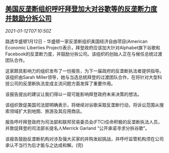 <!--1610436194000-->
[美国反垄断组织呼吁拜登加大对谷歌等的反垄断力度 并鼓励分拆公司](https://cn.reuters.com/article/usa-antitrust0112-tues-idCNKBS29H0NK)
------

<div><i>2021-01-12T07:10:50Z</i></div><p>路透华盛顿1月12日 - 华盛顿一家反垄断组织美国经济自由项目(American Economic Liberties Project)表示，拜登政府应该加大针对Alphabet旗下谷歌和Facebook的反垄断力度，并鼓励分拆公司。该组织的创始人正在与候任总统过渡团队合作。</p><p>这家颇具影响力的组织发布了一份报告，为下一届政府的反垄断执法者提供指导。该组织由Sarah Miller领导，她与当选总统拜登的过渡团队合作，在将针对大型科技公司的反垄断执法变成主流问题方面发挥了重要作用。</p><p>该报告提出的建议让我们得以一窥可能影响拜登政府未来决策的想法。</p><p>该组织敦促美国司法部明确表示，将继续对谷歌采取反垄断行动，将诉讼范围从搜索领域扩大到地图、旅游及其应用商店。</p><p>报告呼吁拜登政府为司法部和联邦贸易委员会(FTC)任命积极的反垄断执法人员，并敦促拜登的司法部长提名人Merrick Garland “公开承诺寻求分拆谷歌”。</p><p>该报告鼓励反垄断机构对涉及强大买家的并购发起挑战，并呼吁监管机构须在公司承认不当行为后才能与之达成和解。(完)</p>
